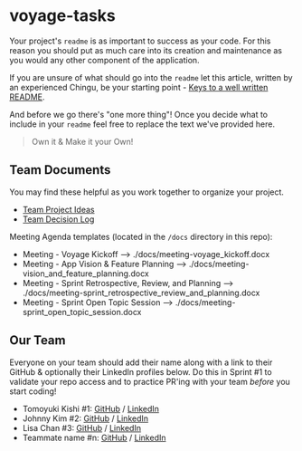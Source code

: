 # voyage-tasks

Your project's `readme` is as important to success as your code. For
this reason you should put as much care into its creation and maintenance
as you would any other component of the application.

If you are unsure of what should go into the `readme` let this article,
written by an experienced Chingu, be your starting point -
[Keys to a well written README](https://tinyurl.com/yk3wubft).

And before we go there's "one more thing"! Once you decide what to include
in your `readme` feel free to replace the text we've provided here.

> Own it & Make it your Own!

## Team Documents

You may find these helpful as you work together to organize your project.

- [Team Project Ideas](./docs/team_project_ideas.md)
- [Team Decision Log](./docs/team_decision_log.md)

Meeting Agenda templates (located in the `/docs` directory in this repo):

- Meeting - Voyage Kickoff --> ./docs/meeting-voyage_kickoff.docx
- Meeting - App Vision & Feature Planning --> ./docs/meeting-vision_and_feature_planning.docx
- Meeting - Sprint Retrospective, Review, and Planning --> ./docs/meeting-sprint_retrospective_review_and_planning.docx
- Meeting - Sprint Open Topic Session --> ./docs/meeting-sprint_open_topic_session.docx

## Our Team

Everyone on your team should add their name along with a link to their GitHub
& optionally their LinkedIn profiles below. Do this in Sprint #1 to validate
your repo access and to practice PR'ing with your team _before_ you start
coding!

- Tomoyuki Kishi #1: [GitHub](https://github.com/kishi1997) / [LinkedIn](https://linkedin.com/in/kishi-tomoyuki-287b39355/)
- Johnny Kim #2: [GitHub](https://github.com/bellhwi) / [LinkedIn](https://www.linkedin.com/in/jonghwikim/)
- Lisa Chan #3: [GitHub](https://github.com/lc1715) / [LinkedIn](http://www.linkedin.com/in/lisa-chan14)
- Teammate name #n: [GitHub](https://github.com/ghaccountname) / [LinkedIn](https://linkedin.com/in/liaccountname)
